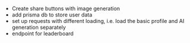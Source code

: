 * Create share buttons with image generation
* add prisma db to store user data
* set up requests with different loading, i.e. load the basic profile and AI generation separately
* endpoint for leaderboard